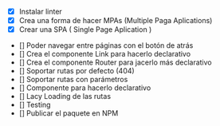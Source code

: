- [X] Instalar linter
- [X] Crea una forma de hacer MPAs (Multiple Paga Aplications)
- [X] Crear una SPA ( Single Page Aplication )
- [] Poder navegar entre páginas con el botón de atrás
- [] Crea el componente Link para hacerlo declarativo
- [] Crea el componente Router para jacerlo más declarativo
- [] Soportar rutas por defecto (404)
- [] Soportar rutas con parámetros
- [] Componente <Router /> para hacerlo declarativo
- [] Lacy Loading de las rutas
- [] Testing
- [] Publicar el paquete en NPM